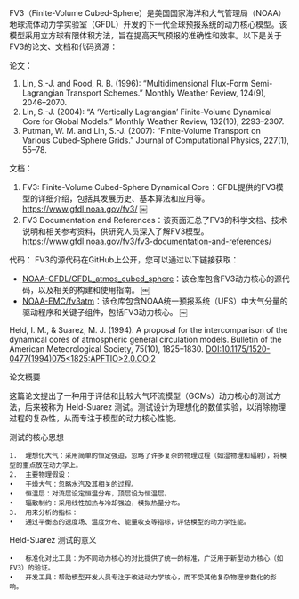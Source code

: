 FV3（Finite-Volume Cubed-Sphere）是美国国家海洋和大气管理局（NOAA）地球流体动力学实验室（GFDL）开发的下一代全球预报系统的动力核心模型。该模型采用立方球有限体积方法，旨在提高天气预报的准确性和效率。以下是关于FV3的论文、文档和代码资源：

论文：
1. Lin, S.-J. and Rood, R. B. (1996): “Multidimensional Flux-Form Semi-Lagrangian Transport Schemes.” Monthly Weather Review, 124(9), 2046–2070.
2. Lin, S.-J. (2004): “A ‘Vertically Lagrangian’ Finite-Volume Dynamical Core for Global Models.” Monthly Weather Review, 132(10), 2293–2307.
3. Putman, W. M. and Lin, S.-J. (2007): “Finite-Volume Transport on Various Cubed-Sphere Grids.” Journal of Computational Physics, 227(1), 55–78.

文档：
1. FV3: Finite-Volume Cubed-Sphere Dynamical Core：GFDL提供的FV3模型的详细介绍，包括其发展历史、基本算法和应用等。https://www.gfdl.noaa.gov/fv3/ ￼
2. FV3 Documentation and References：该页面汇总了FV3的科学文档、技术说明和相关参考资料，供研究人员深入了解FV3模型。https://www.gfdl.noaa.gov/fv3/fv3-documentation-and-references/

代码：
FV3的源代码在GitHub上公开，您可以通过以下链接获取：
- [NOAA-GFDL/GFDL_atmos_cubed_sphere](https://github.com/NOAA-GFDL/GFDL_atmos_cubed_sphere)：该仓库包含FV3动力核心的源代码，以及相关的构建和使用指南。 ￼
- [NOAA-EMC/fv3atm](https://github.com/NOAA-EMC/fv3atm)：该仓库包含NOAA统一预报系统（UFS）中大气分量的驱动程序和关键子组件，包括FV3动力核心。 ￼

Held, I. M., & Suarez, M. J. (1994).
A proposal for the intercomparison of the dynamical cores of atmospheric general circulation models.
Bulletin of the American Meteorological Society, 75(10), 1825–1830.
[DOI:10.1175/1520-0477(1994)075<1825:APFTIO>2.0.CO;2](https://doi.org/10.1175/1520-0477(1994)075%3C1825:APFTIO%3E2.0.CO;2)

论文概要

这篇论文提出了一种用于评估和比较大气环流模型（GCMs）动力核心的测试方法，后来被称为 Held-Suarez 测试。测试设计为理想化的数值实验，以消除物理过程的复杂性，从而专注于模型的动力核心性能。

测试的核心思想

	1.	理想化大气：采用简单的恒定强迫，忽略了许多复杂的物理过程（如湿物理和辐射），将模型的重点放在动力学上。
	2.	主要物理假设：
	•	干燥大气：忽略水汽及其相关的过程。
	•	恒温层：对流层设定恒温分布，顶层设为恒温层。
	•	辐散制约：采用线性加热与冷却强迫，模拟热量分布。
	3.	用来分析的指标：
	•	通过平衡态的速度场、温度分布、能量收支等指标，评估模型的动力学性能。

Held-Suarez 测试的意义

	•	标准化对比工具：为不同动力核心的对比提供了统一的标准，广泛用于新型动力核心（如 FV3）的验证。
	•	开发工具：帮助模型开发人员专注于改进动力学核心，而不受其他复杂物理参数化的影响。